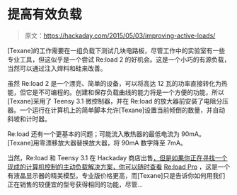 # 提高有效负载

> 原文：<https://hackaday.com/2015/05/03/improving-active-loads/>

[Texane]的工作需要在一组负载下测试几块电路板，尽管工作中的实验室有一些专业工具，但这似乎是一个尝试 Re:load 2 的好机会。这是一个小巧的有源负载，当然可以通过注入焊料和硅来改善。

虽然 Re:load 2 是一个漂亮、简单的设备，可以将高达 12 瓦的功率直接转化为热能，但它是不可编程的。创建和保存负载曲线的能力将是一个方便的功能，所以[Texane]采用了 Teensy 3.1 微控制器，并在 Re:load 的放大器前安装了电阻分压器。一个运行在计算机上的简单脚本允许[Texane]设置当前倾倒的数量，并自动斜坡和计时器。

Re:load 还有一个更基本的问题；可能流入散热器的最低电流为 90mA。[Texane]用零漂移放大器替换放大器，将 90mA 数字降至 7mA。

当然，Re:load 和 Teensy 3.1 在 Hackaday 商店出售[，但是如果你正在寻找一个现成的计算机控制的主动负载解决方案，你可以随时查看](http://store.hackaday.com/) [Re:load Pro](http://store.hackaday.com/collections/products-tools/products/re-load-pro) ，这是一个有液晶显示器的精美模型。专业版价格更高，而[Texane]只是告诉你如何用我们正在销售的较便宜的型号获得相同的功能，尽管…